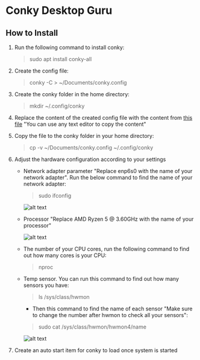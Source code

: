 # Conky Desktop Guru
## How to Install
   1. Run the following command to install conky:
      > sudo apt install conky-all
   2. Create the config file:
      > conky -C > ~/Documents/conky.config
   3. Create the conky folder in the home directory:
      > mkdir ~/.config/conky
   4. Replace the content of the created config file with the content from [this file](https://github.com/moabdrabou/Conky_Desktop_Guru/blob/main/conky.config) "You can use any text editor to copy the content"
   5. Copy the file to the conky folder in your home directory:
      > cp -v ~/Documents/conky.config ~/.config/conky
   6. Adjust the hardware configuration according to your settings
      - Network adapter parameter "Replace enp6s0 with the name of your network adapter". Run the below command to find the name of your network adapter:
         > sudo ifconfig

           ![alt text](https://github.com/moabdrabou/Conky_Desktop_Guru/blob/main/Lan.png?raw=true)
      - Processor "Replace AMD Ryzen 5 @ 3.60GHz with the name of your processor" 

           ![alt text](https://github.com/moabdrabou/Conky_Desktop_Guru/blob/main/Processor.png?raw=true)

      - The number of your CPU cores, run the following command to find out how many cores is your CPU:
         > nproc
      - Temp sensor. You can run this command to find out how many sensors you have:
         > ls /sys/class/hwmon
        - Then this command to find the name of each sensor "Make sure to change the number after hwmon to check all your sensors":
         > sudo cat /sys/class/hwmon/hwmon4/name

           ![alt text](https://github.com/moabdrabou/Conky_Desktop_Guru/blob/main/Sensors.png?raw=true)

   7. Create an auto start item for conky to load once system is started



